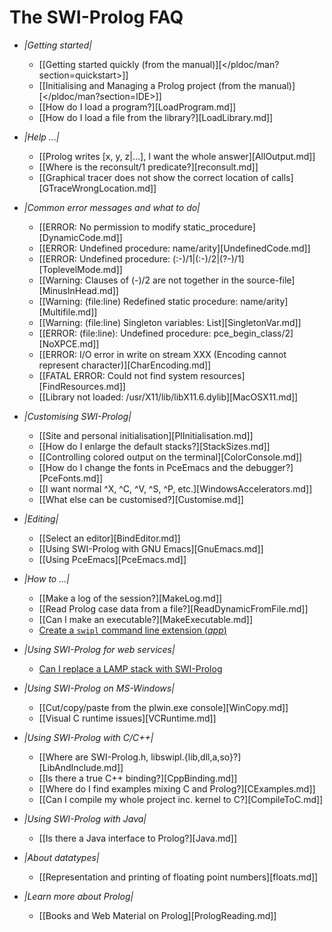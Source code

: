 # The SWI-Prolog FAQ

  * *|Getting started|*
    * [[Getting started quickly (from the manual)][</pldoc/man?section=quickstart>]]
    * [[Initialising and Managing a Prolog project (from the manual)][</pldoc/man?section=IDE>]]
    * [[How do I load a program?][LoadProgram.md]]
    * [[How do I load a file from the library?][LoadLibrary.md]]

  * *|Help ...|*
    * [[Prolog writes [x, y, z|...], I want the whole answer][AllOutput.md]]
    * [[Where is the reconsult/1 predicate?][reconsult.md]]
    * [[Graphical tracer does not show the correct location of calls][GTraceWrongLocation.md]]

  * *|Common error messages and what to do|*
    * [[ERROR: No permission to modify static_procedure][DynamicCode.md]]
    * [[ERROR: Undefined procedure: name/arity][UndefinedCode.md]]
    * [[ERROR: Undefined procedure: (:-)/1|(:-)/2|(?-)/1][ToplevelMode.md]]
    * [[Warning: Clauses of (-)/2 are not together in the source-file][MinusInHead.md]]
    * [[Warning: (file:line) Redefined static procedure: name/arity][Multifile.md]]
    * [[Warning: (file:line) Singleton variables: List][SingletonVar.md]]
    * [[ERROR: (file:line): Undefined procedure: pce_begin_class/2][NoXPCE.md]]
    * [[ERROR: I/O error in write on stream XXX (Encoding cannot represent character)][CharEncoding.md]]
    * [[FATAL ERROR: Could not find system resources][FindResources.md]]
    * [[Library not loaded: /usr/X11/lib/libX11.6.dylib][MacOSX11.md]]

  * *|Customising SWI-Prolog|*
    * [[Site and personal initialisation][PlInitialisation.md]]
    * [[How do I enlarge the default stacks?][StackSizes.md]]
    * [[Controlling colored output on the terminal][ColorConsole.md]]
    * [[How do I change the fonts in PceEmacs and the debugger?][PceFonts.md]]
    * [[I want normal ^X, ^C, ^V, ^S, ^P, etc.][WindowsAccelerators.md]]
    * [[What else can be customised?][Customise.md]]

  * *|Editing|*
    * [[Select an editor][BindEditor.md]]
    * [[Using SWI-Prolog with GNU Emacs][GnuEmacs.md]]
    * [[Using PceEmacs][PceEmacs.md]]

  * *|How to ...|*
    * [[Make a log of the session?][MakeLog.md]]
    * [[Read Prolog case data from a file?][ReadDynamicFromFile.md]]
    * [[Can I make an executable?][MakeExecutable.md]]
    * [Create a `swipl` command line extension (_app_)](App.md)

  * *|Using SWI-Prolog for web services|*
    * [Can I replace a LAMP stack with SWI-Prolog](PrologLAMP.md)

  * *|Using SWI-Prolog on MS-Windows|*
    * [[Cut/copy/paste from the plwin.exe console][WinCopy.md]]
    * [[Visual C runtime issues][VCRuntime.md]]

  * *|Using SWI-Prolog with C/C++|*
    * [[Where are SWI-Prolog.h, libswipl.{lib,dll,a,so}?][LibAndInclude.md]]
    * [[Is there a true C++ binding?][CppBinding.md]]
    * [[Where do I find examples mixing C and Prolog?][CExamples.md]]
    * [[Can I compile my whole project inc. kernel to C?][CompileToC.md]]

  * *|Using SWI-Prolog with Java|*
    * [[Is there a Java interface to Prolog?][Java.md]]

  * *|About datatypes|*
    * [[Representation and printing of floating point numbers][floats.md]]

  * *|Learn more about Prolog|*
    * [[Books and Web Material on Prolog][PrologReading.md]]
